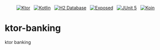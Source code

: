 <p align="center">
  <a href="#"><img src="https://img.shields.io/badge/Ktor-2.2.4-brightgreen" alt="Ktor"></a>
  <a href="#"><img src="https://img.shields.io/badge/Kotlin-1.8.10-blue" alt="Kotlin"></a>
  <a href="#"><img src="https://img.shields.io/badge/Database-H2-orange" alt="H2 Database"></a>
  <a href="#"><img src="https://img.shields.io/badge/Exposed-DAO-red" alt="Exposed"></a>
  <a href="#"><img src="https://img.shields.io/badge/Testing-JUnit5-purple" alt="JUnit 5"></a>
  <a href="#"><img src="https://img.shields.io/badge/DI-Koin-green" alt="Koin"></a>
</p>

# ktor-banking
ktor banking
